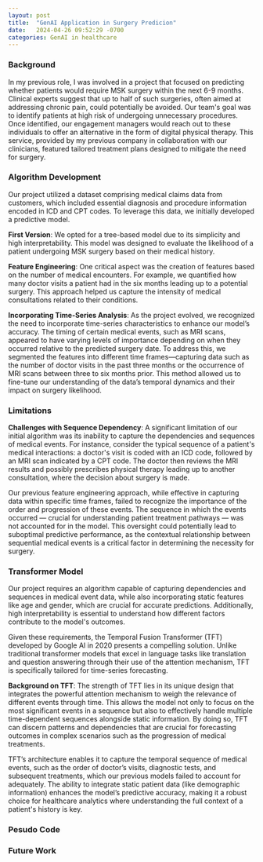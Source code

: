 ```yaml
---
layout: post
title:  "GenAI Application in Surgery Predicion"
date:   2024-04-26 09:52:29 -0700
categories: GenAI in healthcare
---
```

### Background
In my previous role, I was involved in a project that focused on predicting whether patients would require MSK surgery within the next 6-9 months. Clinical experts suggest that up to half of such surgeries, often aimed at addressing chronic pain, could potentially be avoided. Our team's goal was to identify patients at high risk of undergoing unnecessary procedures. Once identified, our engagement managers would reach out to these individuals to offer an alternative in the form of digital physical therapy. This service, provided by my previous company in collaboration with our clinicians, featured tailored treatment plans designed to mitigate the need for surgery.
### Algorithm Development
Our project utilized a dataset comprising medical claims data from customers, which included essential diagnosis and procedure information encoded in ICD and CPT codes. To leverage this data, we initially developed a predictive model.

**First Version**: We opted for a tree-based model due to its simplicity and high interpretability. This model was designed to evaluate the likelihood of a patient undergoing MSK surgery based on their medical history.

**Feature Engineering**: One critical aspect was the creation of features based on the number of medical encounters. For example, we quantified how many doctor visits a patient had in the six months leading up to a potential surgery. This approach helped us capture the intensity of medical consultations related to their conditions.

**Incorporating Time-Series Analysis**: As the project evolved, we recognized the need to incorporate time-series characteristics to enhance our model’s accuracy. The timing of certain medical events, such as MRI scans, appeared to have varying levels of importance depending on when they occurred relative to the predicted surgery date. To address this, we segmented the features into different time frames—capturing data such as the number of doctor visits in the past three months or the occurrence of MRI scans between three to six months prior. This method allowed us to fine-tune our understanding of the data’s temporal dynamics and their impact on surgery likelihood.

### Limitations
**Challenges with Sequence Dependency**: A significant limitation of our initial algorithm was its inability to capture the dependencies and sequences of medical events. For instance, consider the typical sequence of a patient's medical interactions: a doctor's visit is coded with an ICD code, followed by an MRI scan indicated by a CPT code. The doctor then reviews the MRI results and possibly prescribes physical therapy leading up to another consultation, where the decision about surgery is made.

Our previous feature engineering approach, while effective in capturing data within specific time frames, failed to recognize the importance of the order and progression of these events. The sequence in which the events occurred — crucial for understanding patient treatment pathways — was not accounted for in the model. This oversight could potentially lead to suboptimal predictive performance, as the contextual relationship between sequential medical events is a critical factor in determining the necessity for surgery.

### Transformer Model
Our project requires an algorithm capable of capturing dependencies and sequences in medical event data, while also incorporating static features like age and gender, which are crucial for accurate predictions. Additionally, high interpretability is essential to understand how different factors contribute to the model's outcomes.

Given these requirements, the Temporal Fusion Transformer (TFT) developed by Google AI in 2020 presents a compelling solution. Unlike traditional transformer models that excel in language tasks like translation and question answering through their use of the attention mechanism, TFT is specifically tailored for time-series forecasting.

**Background on TFT**: The strength of TFT lies in its unique design that integrates the powerful attention mechanism to weigh the relevance of different events through time. This allows the model not only to focus on the most significant events in a sequence but also to effectively handle multiple time-dependent sequences alongside static information. By doing so, TFT can discern patterns and dependencies that are crucial for forecasting outcomes in complex scenarios such as the progression of medical treatments.

TFT’s architecture enables it to capture the temporal sequence of medical events, such as the order of doctor’s visits, diagnostic tests, and subsequent treatments, which our previous models failed to account for adequately. The ability to integrate static patient data (like demographic information) enhances the model’s predictive accuracy, making it a robust choice for healthcare analytics where understanding the full context of a patient's history is key.

### Pesudo Code

### Future Work

